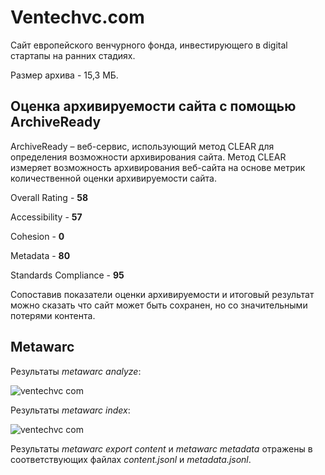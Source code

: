 # Ventechvc.com

Сайт европейского венчурного фонда, инвестирующего в digital стартапы на ранних стадиях.

Размер архива - 15,3 МБ.

## Оценка архивируемости сайта с помощью ArchiveReady
ArchiveReady – веб-сервис, использующий метод CLEAR для определения возможности архивирования сайта. Метод CLEAR измеряет возможность архивирования веб-сайта на основе метрик количественной оценки архивируемости сайта.

Overall Rating - **58**

Accessibility - **57**

Cohesion - **0**

Metadata - **80**

Standards Compliance - **95**

Сопоставив показатели оценки архивируемости и итоговый результат можно сказать что сайт может быть сохранен, но со значительными потерями  контента.

## Metawarc
Результаты _metawarc analyze_:

![ventechvc com](https://github.com/dariaplishko/VCsWebArchive/assets/112751379/1f477897-6888-4852-9307-0e15e5ff8257)


Результаты _metawarc index_:

![ventechvc com](https://github.com/dariaplishko/VCsWebArchive/assets/112751379/a1a9b415-b0eb-47c9-ba17-f89a1c79298c)

Результаты _metawarc export content_ и _metawarc metadata_ отражены в соответствующих файлах _content.jsonl_ и _metadata.jsonl_.
